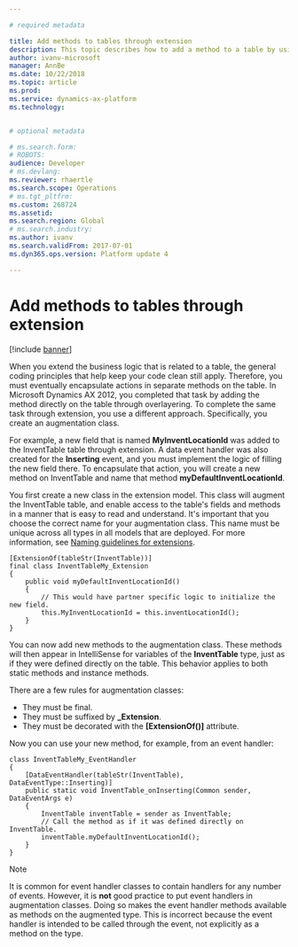 ```yaml
---

# required metadata

title: Add methods to tables through extension
description: This topic describes how to add a method to a table by using an extension.
author: ivanv-microsoft
manager: AnnBe
ms.date: 10/22/2018
ms.topic: article
ms.prod: 
ms.service: dynamics-ax-platform
ms.technology: 


# optional metadata

# ms.search.form: 
# ROBOTS: 
audience: Developer
# ms.devlang: 
ms.reviewer: rhaertle
ms.search.scope: Operations
# ms.tgt_pltfrm: 
ms.custom: 268724
ms.assetid: 
ms.search.region: Global
# ms.search.industry: 
ms.author: ivanv
ms.search.validFrom: 2017-07-01
ms.dyn365.ops.version: Platform update 4

---
```


# Add methods to tables through extension

[!include [banner](../includes/banner.md)]

When you extend the business logic that is related to a table, the general coding principles that help keep your code clean still apply. Therefore, you must eventually encapsulate actions in separate methods on the table. In Microsoft Dynamics AX 2012, you completed that task by adding the method directly on the table through overlayering. To complete the same task through extension, you use a different approach. Specifically, you create an augmentation class.

For example, a new field that is named **MyInventLocationId** was added to the InventTable table through extension. A data event handler was also created for the **Inserting** event, and you must implement the logic of filling the new field there. To encapsulate that action, you will create a new method on InventTable and name that method **myDefaultInventLocationId**.

You first create a new class in the extension model. This class will augment the InventTable table, and enable access to the table's fields and methods in a manner that is easy to read and understand. It's important that you choose the correct name for your augmentation class. This name must be unique across all types in all models that are deployed. For more information, see [Naming guidelines for extensions](naming-guidelines-extensions.md).

```
[ExtensionOf(tableStr(InventTable))]
final class InventTableMy_Extension
{
    public void myDefaultInventLocationId()
    {
        // This would have partner specific logic to initialize the new field.
        this.MyInventLocationId = this.inventLocationId();
    }
}
```

You can now add new methods to the augmentation class. These methods will then appear in IntelliSense for variables of the **InventTable** type, just as if they were defined directly on the table. This behavior applies to both static methods and instance methods.

There are a few rules for augmentation classes:

+ They must be final.
+ They must be suffixed by **\_Extension**.
+ They must be decorated with the **[ExtensionOf()]** attribute.

Now you can use your new method, for example, from an event handler:

```
class InventTableMy_EventHandler
{
    [DataEventHandler(tableStr(InventTable), DataEventType::Inserting)]
    public static void InventTable_onInserting(Common sender, DataEventArgs e)
    {
        InventTable inventTable = sender as InventTable;
        // Call the method as if it was defined directly on InventTable.
        inventTable.myDefaultInventLocationId();
    }
}

```

> [!NOTE]
> It is common for event handler classes to contain handlers for any number of events. However, it is **not** good practice to put event handlers in augmentation classes. Doing so makes the event handler methods available as methods on the augmented type. This is incorrect because the event handler is intended to be called through the event, not explicitly as a method on the type.
